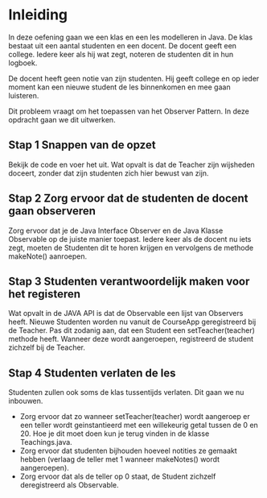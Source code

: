 # Inleiding

In deze oefening gaan we een klas en een les modelleren in Java. De klas bestaat uit een aantal studenten en een docent. De docent geeft een college. Iedere keer als hij wat zegt, noteren de studenten dit in hun logboek.

De docent heeft geen notie van zijn studenten. Hij geeft college en op ieder moment kan een nieuwe student de les binnenkomen en mee gaan luisteren.

Dit probleem vraagt om het toepassen van het Observer Pattern. In deze opdracht gaan we dit uitwerken.

## Stap 1 Snappen van de opzet
Bekijk de code en voer het uit. Wat opvalt is dat de Teacher zijn wijsheden doceert, zonder dat zijn studenten zich hier bewust van zijn.

## Stap 2 Zorg ervoor dat de studenten de docent gaan observeren
Zorg ervoor dat je de Java Interface Observer en de Java Klasse Observable op de juiste manier toepast. Iedere keer als de docent nu iets zegt, moeten de Studenten dit te horen krijgen en vervolgens de methode makeNote() aanroepen.

## Stap 3 Studenten verantwoordelijk maken voor het registeren 
Wat opvalt in de JAVA API is dat de Observable een lijst van Observers heeft. Nieuwe Studenten worden nu vanuit de CourseApp geregistreerd bij de Teacher. Pas dit zodanig aan, dat een Student een setTeacher(teacher) methode heeft. Wanneer deze wordt aangeroepen, registreerd de student zichzelf bij de Teacher.

## Stap 4 Studenten verlaten de les
Studenten zullen ook soms de klas tussentijds verlaten. Dit gaan we nu inbouwen.

* Zorg ervoor dat zo wanneer setTeacher(teacher) wordt aangeroep er een teller wordt geinstantieerd met een willekeurig getal tussen de 0 en 20. Hoe je dit moet doen kun je terug vinden in de klasse Teachings.java.
* Zorg ervoor dat studenten bijhouden hoeveel notities ze gemaakt hebben (verlaag de teller met 1 wanneer makeNotes() wordt aangeroepen).
* Zorg ervoor dat als de teller op 0 staat, de Student zichzelf deregistreerd als Observable.